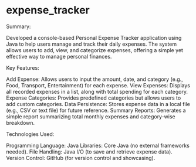 # expense_tracker
Summary:

Developed a console-based Personal Expense Tracker application using Java to help users manage and track their daily expenses. The system allows users to add, view, and categorize expenses, offering a simple yet effective way to manage personal finances.

Key Features:

Add Expense: Allows users to input the amount, date, and category (e.g., Food, Transport, Entertainment) for each expense.
View Expenses: Displays all recorded expenses in a list, along with total spending for each category.
Expense Categories: Provides predefined categories but allows users to add custom categories.
Data Persistence: Stores expense data in a local file (e.g., CSV or text file) for future reference.
Summary Reports: Generates a simple report summarizing total monthly expenses and category-wise breakdown.

Technologies Used:

Programming Language: Java
Libraries: Core Java (no external frameworks needed).
File Handling: Java I/O (to save and retrieve expense data).
Version Control: GitHub (for version control and showcasing).
